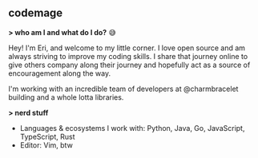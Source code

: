## codemage

**> who am I and what do I do?** :sweat_smile:

Hey! I'm Eri, and welcome to my little corner. I love open source and am always striving to improve my coding skills.
I share that journey online to give others company along their journey and hopefully act as a source of encouragement along the way.

I'm working with an incredible team of developers at @charmbracelet building and a whole lotta libraries.

**> nerd stuff**

- Languages & ecosystems I work with: Python, Java, Go, JavaScript, TypeScript, Rust
- Editor: Vim, btw
